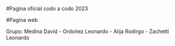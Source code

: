 #Pagina oficial codo a codo 2023

#Pagina web

Grupo: 
Medina David - Ordoñez Leonardo - Alija Rodirgo - Zachetti Leonardo
